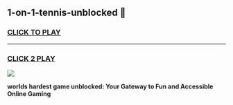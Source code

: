 
## 1-on-1-tennis-unblocked 👋
<h3>
<a href="https://premium.freeplayer.one?title=1-on-1-tennis-unblocked&ref=14F">CLICK TO PLAY</a></h3>
<hr>

<h3>
<a href="https://premium.freeplayer.one?title=1-on-1-tennis-unblocked&ref=14F">CLICK 2 PLAY</a>
  
</h3>

<a href="https://premium.freeplayer.one?title=1-on-1-tennis-unblocked&ref=12F/"><img src="https://clearcache.store/games.png"></a>


**worlds hardest game unblocked: Your Gateway to Fun and Accessible Online Gaming**
